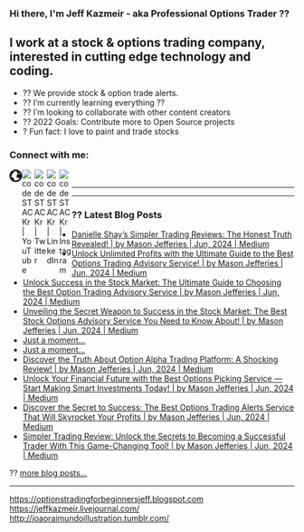 

<!--
**jeffkazmeir/jeffkazmeir** is a ✨ _special_ ✨ repository because its `README.md` (this file) appears on your GitHub profile.

Here are some ideas to get you started:

- 🔭 I’m currently working on ...
- 🌱 I’m currently learning ...
- 👯 I’m looking to collaborate on ...
- 🤔 I’m looking for help with ...
- 💬 Ask me about ...
- 📫 How to reach me: ...
- 😄 Pronouns: ...
- ⚡ Fun fact: ...
-->
### Hi there, I'm Jeff Kazmeir - aka Professional Options Trader ??
## I work at a stock & options trading company, interested in cutting edge technology and coding.

- ?? We provide stock & option trade alerts.
- ?? I’m currently learning everything ??
- ?? I’m looking to collaborate with other content creators
- ?? 2022 Goals: Contribute more to Open Source projects
- ? Fun fact: I love to paint and trade stocks


### Connect with me:

[<img align="left" alt="codeSTACKr.com" width="22px" src="https://raw.githubusercontent.com/iconic/open-iconic/master/svg/globe.svg" />][website]
[<img align="left" alt="codeSTACKr | YouTube" width="22px" src="https://cdn.jsdelivr.net/npm/simple-icons@v3/icons/youtube.svg" />][youtube]
[<img align="left" alt="codeSTACKr | Twitter" width="22px" src="https://cdn.jsdelivr.net/npm/simple-icons@v3/icons/twitter.svg" />][twitter]
[<img align="left" alt="codeSTACKr | LinkedIn" width="22px" src="https://cdn.jsdelivr.net/npm/simple-icons@v3/icons/linkedin.svg" />][linkedin]
[<img align="left" alt="codeSTACKr | Instagram" width="22px" src="https://cdn.jsdelivr.net/npm/simple-icons@v3/icons/instagram.svg" />][instagram]

<br />

---

---

### ?? Latest Blog Posts

<!-- BLOG-POST-LIST:START -->
- [Danielle Shay’s Simpler Trading Reviews: The Honest Truth Revealed! | by Mason Jefferies | Jun, 2024 | Medium](https://tradingoptionsforbeginners.medium.com/danielle-shays-simpler-trading-reviews-the-honest-truth-revealed-c0005e2030b9?source=ifttt--------------3)
- [Unlock Unlimited Profits with the Ultimate Guide to the Best Options Trading Advisory Service! | by Mason Jefferies | Jun, 2024 | Medium](https://tradingoptionsforbeginners.medium.com/unlock-unlimited-profits-with-the-ultimate-guide-to-the-best-options-trading-advisory-service-1c5fdc89d50c?source=ifttt--------------3)
- [Unlock Success in the Stock Market: The Ultimate Guide to Choosing the Best Option Trading Advisory Service | by Mason Jefferies | Jun, 2024 | Medium](https://tradingoptionsforbeginners.medium.com/unlock-success-in-the-stock-market-the-ultimate-guide-to-choosing-the-best-option-trading-advisory-176e8c6c6bc0?source=ifttt--------------3)
- [Unveiling the Secret Weapon to Success in the Stock Market: The Best Stock Options Advisory Service You Need to Know About! | by Mason Jefferies | Jun, 2024 | Medium](https://tradingoptionsforbeginners.medium.com/unveiling-the-secret-weapon-to-success-in-the-stock-market-the-best-stock-options-advisory-service-32d387edd28b?source=ifttt--------------3)
- [Just a moment...](https://medium.com/@tradingoptionsforbeginners/unlock-financial-success-unbiased-and-comprehensive-best-options-trading-service-reviews-you-need-7f9b33fba007?source=ifttt--------------3)
- [Just a moment...](https://tradingoptionsforbeginners.medium.com/the-game-changing-secrets-of-the-best-options-advisory-service-revealed-a-must-read-guide-for-16f63e9c392e?source=ifttt--------------3)
- [Discover the Truth About Option Alpha Trading Platform: A Shocking Review! | by Mason Jefferies | Jun, 2024 | Medium](https://tradingoptionsforbeginners.medium.com/discover-the-truth-about-option-alpha-trading-platform-a-shocking-review-6c3a6457bacc?source=ifttt--------------3)
- [Unlock Your Financial Future with the Best Options Picking Service — Start Making Smart Investments Today! | by Mason Jefferies | Jun, 2024 | Medium](https://tradingoptionsforbeginners.medium.com/unlock-your-financial-future-with-the-best-options-picking-service-start-making-smart-investments-cc6b1d36e5eb?source=ifttt--------------3)
- [Discover the Secret to Success: The Best Options Trading Alerts Service That Will Skyrocket Your Profits | by Mason Jefferies | Jun, 2024 | Medium](https://tradingoptionsforbeginners.medium.com/discover-the-secret-to-success-the-best-options-trading-alerts-service-that-will-skyrocket-your-996058461042?source=ifttt--------------3)
- [Simpler Trading Review: Unlock the Secrets to Becoming a Successful Trader With This Game-Changing Tool! | by Mason Jefferies | Jun, 2024 | Medium](https://tradingoptionsforbeginners.medium.com/simpler-trading-review-unlock-the-secrets-to-becoming-a-successful-trader-with-this-game-changing-36b66f0d3ce4?source=ifttt--------------3)
<!-- BLOG-POST-LIST:END -->

?? [more blog posts...](https://theministerofcapitalism.com/blog/)

---


[website]: https://kingtradingsystems.com/blog/
[twitter]: https://twitter.com/optionstradejef
[youtube]: https://www.youtube.com/channel/UCEo82TuA0YdbXyO2oPecIHQ
[instagram]: https://tradingoptionsforbeginners.medium.com
[linkedin]: https://ca.linkedin.com/in/theministerofcapitalism
 https://optionstradingforbeginnersjeff.blogspot.com
 https://jeffkazmeir.livejournal.com/
 http://joaoraimundoillustration.tumblr.com/



